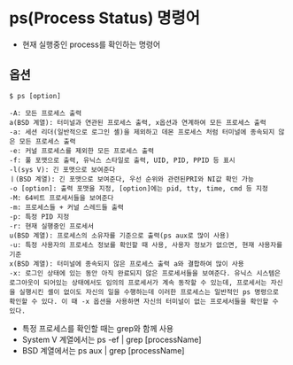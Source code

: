 # ps(Process Status) 명령어

- 현재 실행중인 process를 확인하는 명령어

## 옵션

`$ ps [option]`

```linux
-A: 모든 프로세스 출력
a(BSD 계열): 터미널과 연관된 프로세스 출력, x옵션과 연계하여 모든 프로세스 출력
-a: 세션 리더(일반적으로 로그인 셸)을 제외하고 데몬 프로세스 처럼 터미널에 종속되지 않은 모든 프로세스 출력
-e: 커널 프로세스를 제외한 모든 프로세스 출력
-f: 풀 포맷으로 출력, 유닉스 스타일로 출력, UID, PID, PPID 등 표시
-l(sys V): 긴 포맷으로 보여준다
ㅣ(BSD 계열): 긴 포맷으로 보여준다, 우선 순위와 관련된PRI와 NI값 확인 가능
-o [option]: 출력 포맷을 지정, [option]에는 pid, tty, time, cmd 등 지정
-M: 64비트 프로세서들을 보여준다
-m: 프로세스들 + 커널 스레드들 출력
-p: 특정 PID 지정
-r: 현재 실행중인 프로세서
u(BSD 계열): 프로세스의 소유자를 기준으로 출력(ps aux로 많이 사용)
-u: 특정 사용자의 프로세스 정보를 확인할 때 사용, 사용자 정보가 없으면, 현재 사용자를 기준
x(BSD 계열): 터미널에 종속되지 않은 프로세스 출력 a와 결합하여 많이 사용
-x: 로그인 상태에 있는 동안 아직 완료되지 않은 프로세서들을 보여준다. 유닉스 시스템은 로그아웃이 되어있는 상태에서도 임의의 프로세서가 계속 동작할 수 있는데, 프로세서는 자신을 실행시킨 셸이 없이도 자신의 일을 수행하는데 이러한 프로세스는 일반적인 ps 명령으로 확인할 수 있다. 이 때 -x 옵션을 사용하면 자신의 터미널이 없는 프로세서들을 확인할 수 있다.
```

- 특정 프로세스를 확인할 때는 grep와 함께 사용
- System V 계열에서는 ps -ef | grep \[processName]
- BSD 계열에서는 ps aux | grep \[processName]
